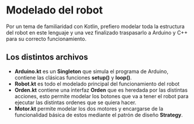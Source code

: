 # Modelado del robot
Por un tema de familiaridad con Kotlin, prefiero modelar toda la estructura del robot en este lenguaje y una vez finalizado traspasarlo a Arduino y C++ para su correcto funcionamiento.

## Los distintos archivos
* **Arduino.kt** es un **Singleton** que simula el programa de Arduino, contiene las clásicas funciones **setup()** y **loop()**.
* **Robot.kt** es todo el modelado principal del funcionamiento del robot
* **Orden.kt** contiene una interfaz **Orden** que es heredada por las distintas acciones, esto permite modelar los botones que va a tener el robot para ejecutar las distintas ordenes que se quiera hacer.
* **Motor.kt** permite modelar los dos motores y encargarse de la funcionalidad básica de estos mediante el patrón de diseño **Strategy**.
